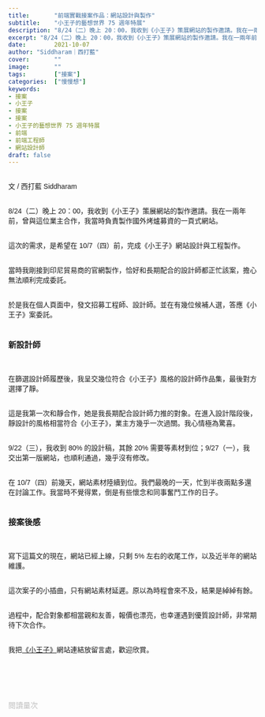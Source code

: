 ```yaml
---
title:       "前端實戰接案作品：網站設計與製作"
subtitle:    "小王子的藝想世界 75 週年特展"
description: "8/24（二）晚上 20：00，我收到《小王子》策展網站的製作邀請。我在一兩年前，曾跟這位業主合作，我當時負責製作國外烤爐募資的一頁式網站..."
excerpt: "8/24（二）晚上 20：00，我收到《小王子》策展網站的製作邀請。我在一兩年前，曾跟這位業主合作，我當時負責製作國外烤爐募資的一頁式網站..."
date:        2021-10-07
author: "Siddharam｜西打藍"
cover:       ""
image:       ""
tags:        ["接案"]
categories:  ["慢慢想"]
keywords:
- 接案
- 小王子
- 接案
- 接案
- 小王子的藝想世界 75 週年特展
- 前端
- 前端工程師
- 網站設計師
draft: false
---
```


<article style="font-family: 'Noto Sans TC', '微軟正黑體', sans-serif; font-weight: 300;">

<br>文 / 西打藍 Siddharam<br><br>

8/24（二）晚上 20：00，我收到《小王子》策展網站的製作邀請。我在一兩年前，曾與這位業主合作，我當時負責製作國外烤爐募資的一頁式網站。<br><br>

這次的需求，是希望在 10/7（四）前，完成《小王子》網站設計與工程製作。<br><br>

當時我剛接到印尼貿易商的官網製作，恰好和長期配合的設計師都正忙該案，擔心無法順利完成委託。<br><br>

於是我在個人頁面中，發文招募工程師、設計師。並在有幾位候補人選，答應《小王子》案委託。<br><br>

<h3 class="article-h1-color">新設計師</h3><br>

在篩選設計師履歷後，我呈交幾位符合《小王子》風格的設計師作品集，最後對方選擇了靜。<br><br>

這是我第一次和靜合作，她是我長期配合設計師力推的對象。在進入設計階段後，靜設計的風格相當符合《小王子》，業主方幾乎一次過關。我心情極為驚喜。<br><br>

9/22（三），我收到 80% 的設計稿，其餘 20% 需要等素材到位；9/27（一），我交出第一版網站，也順利通過，幾乎沒有修改。<br><br>

在 10/7（四）前幾天，網站素材陸續到位。我們最晚的一天，忙到半夜兩點多還在討論工作。我當時不覺得累，倒是有些懷念和同事奮鬥工作的日子。<br><br>


<h3 class="article-h1-color">接案後感</h3><br>

寫下這篇文的現在，網站已經上線，只剩 5% 左右的收尾工作，以及近半年的網站維護。<br><br>

這次案子的小插曲，只有網站素材延遲。原以為時程會來不及，結果是綽綽有餘。<br><br>

過程中，配合對象都相當親和友善，報價也漂亮，也幸運遇到優質設計師，非常期待下次合作。<br><br>


我把<a href="https://show.weiyunchang.com/" target="_blank">《小王子》</a>網站連結放留言處，歡迎欣賞。<br><br>





<br><br><br>

</article>

<div style="color: #bfbfbf; font-size: 15px;" id="busuanzi_container_page_pv">
  閱讀量<span id="busuanzi_value_page_pv"></span>次
</div>

<script src="../../js/post.js"></script>




